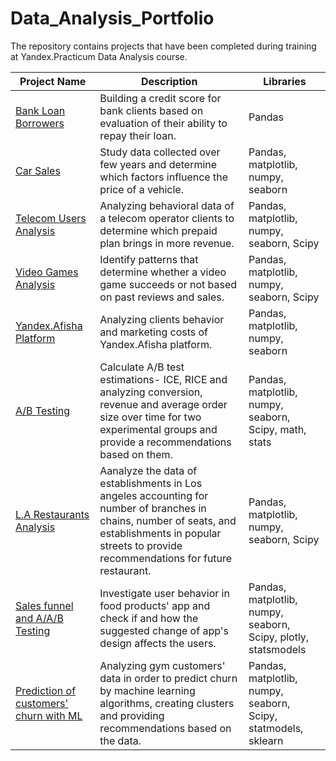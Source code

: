 # Data_Analysis_Portfolio
The repository contains projects that have been completed during training at Yandex.Practicum Data Analysis course.

| Project Name | Description | Libraries |
| ------------ | ----------- | --------- |
| [Bank Loan Borrowers](https://github.com/NellyArGr/Data_Analysis_Portfolio/blob/8a2cb45e3cc41d4a5708d0d29b01cadda861d4f7/Bank_Loan_Borrowers_Analysis.ipynb) | Building a credit score for bank clients based on evaluation of their ability to repay their loan. | Pandas |
| [Car Sales](https://github.com/NellyArGr/Data_Analysis_Portfolio/blob/8a2cb45e3cc41d4a5708d0d29b01cadda861d4f7/Car_Sales.ipynb) | Study data collected over few years and determine which factors influence the price of a vehicle. | Pandas, matplotlib, numpy, seaborn |
| [Telecom Users Analysis](https://github.com/NellyArGr/Data_Analysis_Portfolio/blob/8a2cb45e3cc41d4a5708d0d29b01cadda861d4f7/Telecom_Users_Analysis.ipynb) | Analyzing behavioral data of a telecom operator clients to determine which prepaid plan brings in more revenue. | Pandas, matplotlib, numpy, seaborn, Scipy |
| [Video Games Analysis](https://github.com/NellyArGr/Data_Analysis_Portfolio/blob/8a2cb45e3cc41d4a5708d0d29b01cadda861d4f7/Video_Games_Analysis.ipynb) | Identify patterns that determine whether a video game succeeds or not based on past reviews and sales.  | Pandas, matplotlib, numpy, seaborn, Scipy |
| [Yandex.Afisha Platform](https://github.com/NellyArGr/Data_Analysis_Portfolio/blob/9de74109a2e4404c02fd1db325df0533c544a715/Yandex_Afisha_Platform%20(1).ipynb) | Analyzing clients behavior and marketing costs of Yandex.Afisha platform. | Pandas, matplotlib, numpy, seaborn |
| [A/B Testing ](https://github.com/NellyArGr/Data_Analysis_Portfolio/blob/8a2cb45e3cc41d4a5708d0d29b01cadda861d4f7/Telecom_Users_Analysis.ipynb) | Calculate A/B test estimations- ICE, RICE and analyzing conversion, revenue and average order size over time for two experimental groups and provide a recommendations based on them. | Pandas, matplotlib, numpy, seaborn, Scipy, math, stats |
| [L.A Restaurants Analysis](https://github.com/NellyArGr/Data_Analysis_Portfolio/blob/9de74109a2e4404c02fd1db325df0533c544a715/LA_Restaurants_Analysis.ipynb) | Aanalyze the data of establishments in Los angeles accounting for number of branches in chains, number of seats, and establishments in popular streets to provide recommendations for future restaurant. | Pandas, matplotlib, numpy, seaborn, Scipy |
| [Sales funnel and A/A/B Testing](https://github.com/NellyArGr/Data_Analysis_Portfolio/blob/9de74109a2e4404c02fd1db325df0533c544a715/AAB_Analysis.ipynb) | Investigate user behavior in food products' app and check if and how the suggested change of app's design affects the users. | Pandas, matplotlib, numpy, seaborn, Scipy, plotly, statsmodels |
| [Prediction of customers' churn with ML](https://github.com/NellyArGr/Data_Analysis_Portfolio/blob/9de74109a2e4404c02fd1db325df0533c544a715/Forecasts%20and%20Predictions%20(1).ipynb) | Analyzing gym customers' data in order to predict churn by machine learning algorithms, creating clusters and providing recommendations based on the data. | Pandas, matplotlib, numpy, seaborn, Scipy, statmodels, sklearn |

